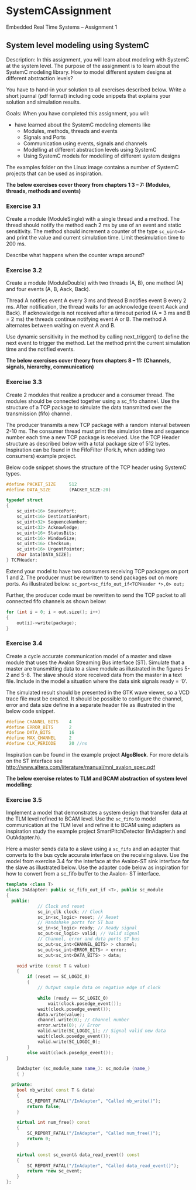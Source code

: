 # SystemCAssignment
Embedded Real Time Systems – Assignment 1 

## System level modeling using SystemC

Description:
In this assignment, you will learn about modeling with SystemC at the system level. The purpose
of the assignment is to learn about the SystemC modeling library. How to model different system
designs at different abstraction levels?

You have to hand-in your solution to all exercises described below. Write a short journal (pdf
format) including code snippets that explains your solution and simulation results.

Goals:
When you have completed this assignment, you will:
* have learned about the SystemC modeling elements like
    - Modules, methods, threads and events
    - Signals and Ports
    - Communication using events, signals and channels
    - Modelling at different abstraction levels using SystemC
    - Using SystemC models for modelling of different system designs

The examples folder on the Linux image contains a number of SystemC projects that can be used
as inspiration.

**The below exercises cover theory from chapters 1 3 – 7: (Modules, threads, methods and events)**

### Exercise 3.1 
Create a module (ModuleSingle) with a single thread and a method. 
The thread should notify the method each 2 ms by use of an event and static sensitivity. 
The method should increment a counter of the type `sc_uint<4>` and print the value and current simulation time. 
Limit thesimulation time to 200 ms. 

Describe what happens when the counter wraps around?

### Exercise 3.2 
Create a module (ModuleDouble) with two threads (A, B), one method (A) and four events (A, B, Aack, Back). 

Thread A notifies event A every 3 ms and thread B notifies event B every 2 ms.
After notification, the thread waits for an acknowledge (event Aack and Back). If acknowledge is
not received after a timeout period (A = 3 ms and B = 2 ms) the threads continue notifying event A
or B. The method A alternates between waiting on event A and B. 

Use dynamic sensitivity in the method by calling next_trigger() to define the next event to trigger the method. Let the method
print the current simulation time and the notified events.

**The below exercises cover theory from chapters 8 – 11: (Channels, signals, hierarchy, communication)**

### Exercise 3.3
Create 2 modules that realize a producer and a consumer thread. The modules should be
connected together using a sc_fifo channel. Use the structure of a TCP package to simulate the
data transmitted over the transmission (fifo) channel. 

The producer transmits a new TCP package with a random interval between 2-10 ms. The consumer thread must print the simulation time and
sequence number each time a new TCP package is received. Use the TCP Header structure as
described below with a total package size of 512 bytes. Inspiration can be found in the FifoFilter
(Fork.h, when adding two consumers) example project.

Below code snippet shows the structure of the TCP header using SystemC types.

```c++
#define PACKET_SIZE     512
#define DATA_SIZE       (PACKET_SIZE-20)

typedef struct
{
    sc_uint<16> SourcePort;
    sc_uint<16> DestinationPort;
    sc_uint<32> SequenceNumber;
    sc_uint<32> Acknowledge;
    sc_uint<16> StatusBits;
    sc_uint<16> WindowSize;
    sc_uint<16> Checksum;
    sc_uint<16> UrgentPointer;
    char Data[DATA_SIZE];
} TCPHeader;
```

Extend your model to have two consumers receiving TCP packages on port 1 and 2. The producer must be rewritten to send packages out on more ports. As illustrated below:
`sc_port<sc_fifo_out_if<TCPHeader *>,0> out;`

Further, the producer code must be rewritten to send the TCP packet to all connected fifo channels as
shown below:

```c++
for (int i = 0; i < out.size(); i++)
{
    out[i]->write(package);
}
```
### Exercise 3.4 
Create a cycle accurate communication model of a master and slave module that uses the
Avalon Streaming Bus interface (ST). Simulate that a master are transmitting data to a slave
module as illustrated in the figures 5-2 and 5-8. The slave should store received data from the master
in a text file. Include in the model a situation where the data sink signals ready = ‘0’. 

The simulated result should be presented in the GTK wave viewer, so a VCD trace file must be created. It should be
possible to configure the channel, error and data size define in a separate header file as illustrated
in the below code snippet.

```c++
#define CHANNEL_BITS    4
#define ERROR_BITS      2
#define DATA_BITS       16
#define MAX_CHANNEL     2
#define CLK_PERIODE     20 //ns
```

Inspiration can be found in the example project **AlgoBlock**. For more details on the ST interface
see http://www.altera.com/literature/manual/mnl_avalon_spec.pdf

**The below exercise relates to TLM and BCAM abstraction of system level modelling:**

### Exercise 3.5 
Implement a model that demonstrates a system design that transfer data at the TLM level
refined to BCAM level. Use the `sc_fifo` to model communication at the TLM level and refine it to
BCAM using adapters as inspiration study the example project SmartPitchDetector (InAdapter.h and OutAdapter.h).

Here a master sends data to a slave using a `sc_fifo` and an adapter that
converts to the bus cycle accurate interface on the receiving slave. Use the model from exercise
3.4 for the interface at the Avalon-ST sink interface for the slave as illustrated below.
Use the adapter code below as inspiration for how to convert from a sc_fifo buffer to the Avalon-
ST interface.

```c++
template <class T>
class InAdapter: public sc_fifo_out_if <T>, public sc_module
{
  public:
            // Clock and reset
            sc_in_clk clock; // Clock
            sc_in<sc_logic> reset; // Reset
            // Handshake ports for ST bus
            sc_in<sc_logic> ready; // Ready signal
            sc_out<sc_logic> valid; // Valid signal
            // Channel, error and data ports ST bus
            sc_out<sc_int<CHANNEL_BITS> > channel;
            sc_out<sc_int<ERROR_BITS> > error;
            sc_out<sc_int<DATA_BITS> > data;

    void write (const T & value)
    {
        if (reset == SC_LOGIC_0)
        {
            // Output sample data on negative edge of clock

            while (ready == SC_LOGIC_0)
                wait(clock.posedge_event());
            wait(clock.posedge_event());
            data.write(value);
            channel.write(0); // Channel number
            error.write(0); // Error
            valid.write(SC_LOGIC_1); // Signal valid new data
            wait(clock.posedge_event());
            valid.write(SC_LOGIC_0);
        }
        else wait(clock.posedge_event());
}

    InAdapter (sc_module_name name_): sc_module (name_)
    { }

  private:
    bool nb_write( const T & data)
    {
        SC_REPORT_FATAL("/InAdapter", "Called nb_write()");
        return false;
    }

    virtual int num_free() const
    {
        SC_REPORT_FATAL("/InAdapter", "Called num_free()");
        return 0;
    }

    virtual const sc_event& data_read_event() const
    {
        SC_REPORT_FATAL("/InAdapter", "Called data_read_event()");
        return *new sc_event;
    }
};
```
